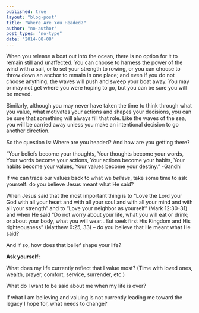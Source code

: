 ```yaml
---
published: true
layout: "blog-post"
title: "Where Are You Headed?"
author: "no-author"
post_types: "no-type"
date: "2014-08-08"
---
```


When you release a boat out into the ocean, there is no option for it to remain still and unaffected. You can choose to harness the power of the wind with a sail, or to set your strength to rowing, or you can choose to throw down an anchor to remain in one place; and even if you do not choose anything, the waves will push and sweep your boat away. You may or may not get where you were hoping to go, but you can be sure you will be moved. 

Similarly, although you may never have taken the time to think through what you value, what motivates your actions and shapes your decisions, you can be sure that something will always fill that role.  Like the waves of the sea, you will be carried away unless you make an intentional decision to go another direction. 

So the question is: Where are you headed?  And how are you getting there?

“Your beliefs become your thoughts, 
Your thoughts become your words,
Your words become your actions,
Your actions become your habits,
Your habits become your values,
Your values become your destiny.”
-Gandhi

If we can trace our values back to what we *believe*, take some time to ask yourself: do you believe Jesus meant what He said?  

When Jesus said that the most important thing is to “Love the Lord your God with all your heart and with all your soul and with all your mind and with all your strength” and to “Love your neighbor as yourself” (Mark 12:30-31) and when He said “Do not worry about your life, what you will eat or drink; or about your body, what you will wear…But seek first His Kingdom and His righteousness” (Matthew 6:25, 33) – do you believe that He meant what He said? 

And if so, how does that belief shape your life? 

**Ask yourself:**

What does my life currently reflect that I value most? (Time with loved ones, wealth, prayer, comfort, service, surrender, etc.)

What do I want to be said about me when my life is over? 

If what I am believing and valuing is not currently leading me toward the legacy I hope for, what needs to change?
